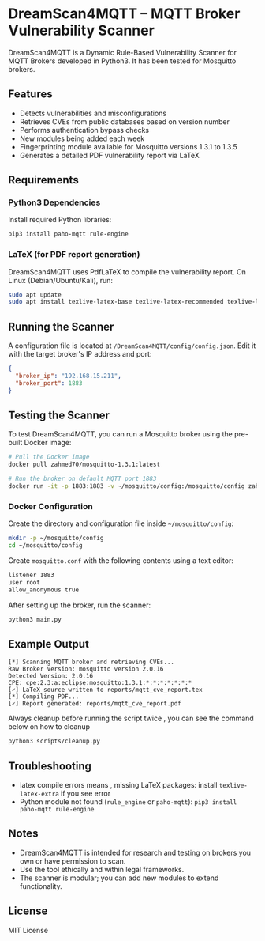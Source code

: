 # DreamScan4MQTT – MQTT Broker Vulnerability Scanner

DreamScan4MQTT is a Dynamic Rule-Based Vulnerability Scanner for MQTT Brokers developed in Python3. It has been tested for Mosquitto brokers.

## Features

- Detects vulnerabilities and misconfigurations
- Retrieves CVEs from public databases based on version number
- Performs authentication bypass checks
- New modules being added each week
- Fingerprinting module available for Mosquitto versions 1.3.1 to 1.3.5
- Generates a detailed PDF vulnerability report via LaTeX

## Requirements

### Python3 Dependencies

Install required Python libraries:

```bash
pip3 install paho-mqtt rule-engine
```

### LaTeX (for PDF report generation)

DreamScan4MQTT uses PdfLaTeX to compile the vulnerability report. On Linux (Debian/Ubuntu/Kali), run:

```bash
sudo apt update
sudo apt install texlive-latex-base texlive-latex-recommended texlive-latex-extra texlive-fonts-recommended texlive-fonts-extra
```

## Running the Scanner

A configuration file is located at `/DreamScan4MQTT/config/config.json`. Edit it with the target broker's IP address and port:

```json
{
  "broker_ip": "192.168.15.211",
  "broker_port": 1883
}
```

## Testing the Scanner

To test DreamScan4MQTT, you can run a Mosquitto broker using the pre-built Docker image:

```bash
# Pull the Docker image
docker pull zahmed70/mosquitto-1.3.1:latest

# Run the broker on default MQTT port 1883
docker run -it -p 1883:1883 -v ~/mosquitto/config:/mosquitto/config zahmed70/mosquitto-1.3.1
```

### Docker Configuration

Create the directory and configuration file inside `~/mosquitto/config`:

```bash
mkdir -p ~/mosquitto/config
cd ~/mosquitto/config
```

Create `mosquitto.conf` with the following contents using a text editor:

```bash
listener 1883
user root
allow_anonymous true
```

After setting up the broker, run the scanner:

```bash
python3 main.py
```

## Example Output

```
[*] Scanning MQTT broker and retrieving CVEs...
Raw Broker Version: mosquitto version 2.0.16
Detected Version: 2.0.16
CPE: cpe:2.3:a:eclipse:mosquitto:1.3.1:*:*:*:*:*:*:*
[✓] LaTeX source written to reports/mqtt_cve_report.tex
[*] Compiling PDF...
[✓] Report generated: reports/mqtt_cve_report.pdf
```
Always cleanup before running the script twice , you can see the command below on how to cleanup
```bash
python3 scripts/cleanup.py
```
## Troubleshooting

- latex compile errors means , missing LaTeX packages: install `texlive-latex-extra` if you see error
- Python module not found (`rule_engine` or `paho-mqtt`): `pip3 install paho-mqtt rule-engine`
  

## Notes

- DreamScan4MQTT is intended for research and testing on brokers you own or have permission to scan.
- Use the tool ethically and within legal frameworks.
- The scanner is modular; you can add new modules to extend functionality.

## License

MIT License
